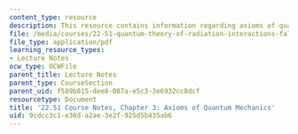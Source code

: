 ```yaml
---
content_type: resource
description: This resource contains information regarding axioms of quantum mechanics.
file: /media/courses/22-51-quantum-theory-of-radiation-interactions-fall-2012/9cdcc3c1e36da2ae3e2f925d5b435ab6_MIT22_51F12_Ch3.pdf
file_type: application/pdf
learning_resource_types:
- Lecture Notes
ocw_type: OCWFile
parent_title: Lecture Notes
parent_type: CourseSection
parent_uid: f589b815-dee8-087a-e5c3-3e6932cc8dcf
resourcetype: Document
title: '22.51 Course Notes, Chapter 3: Axioms of Quantum Mechanics'
uid: 9cdcc3c1-e36d-a2ae-3e2f-925d5b435ab6
---
```

